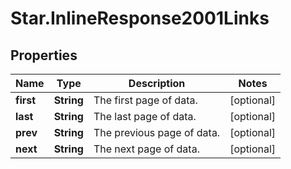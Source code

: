# Star.InlineResponse2001Links

## Properties

Name | Type | Description | Notes
------------ | ------------- | ------------- | -------------
**first** | **String** | The first page of data. | [optional] 
**last** | **String** | The last page of data. | [optional] 
**prev** | **String** | The previous page of data. | [optional] 
**next** | **String** | The next page of data. | [optional] 


